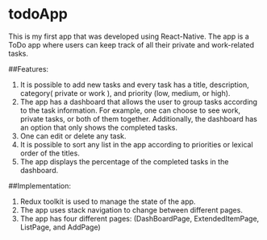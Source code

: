 # todoApp



This is my first app that was developed using  React-Native. The app is a ToDo app where users can keep track of all their private and work-related tasks.

##Features:

1. It is possible to add new tasks and every task has a title, description, category( private or work ), and priority (low, medium, or high).
2. The app has a dashboard that allows the user to group tasks according to the task information. For example, one can choose to see work,  private tasks, or both of them together.  Additionally, the dashboard has an option that only shows the completed tasks.
3. One can edit or delete any task.
4. It is possible to sort any list in the app according to priorities or lexical order of the titles.
5. The app displays the percentage of the completed tasks in the dashboard.

##Implementation:

1. Redux toolkit is used to manage the state of the app.
2. The app uses stack navigation to change between different pages.
3. The app has four different pages: (DashBoardPage, ExtendedItemPage, ListPage, and AddPage)
